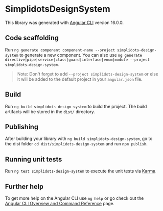 # SimplidotsDesignSystem

This library was generated with [Angular CLI](https://github.com/angular/angular-cli) version 16.0.0.

## Code scaffolding

Run `ng generate component component-name --project simplidots-design-system` to generate a new component. You can also use `ng generate directive|pipe|service|class|guard|interface|enum|module --project simplidots-design-system`.
> Note: Don't forget to add `--project simplidots-design-system` or else it will be added to the default project in your `angular.json` file. 

## Build

Run `ng build simplidots-design-system` to build the project. The build artifacts will be stored in the `dist/` directory.

## Publishing

After building your library with `ng build simplidots-design-system`, go to the dist folder `cd dist/simplidots-design-system` and run `npm publish`.

## Running unit tests

Run `ng test simplidots-design-system` to execute the unit tests via [Karma](https://karma-runner.github.io).

## Further help

To get more help on the Angular CLI use `ng help` or go check out the [Angular CLI Overview and Command Reference](https://angular.io/cli) page.
